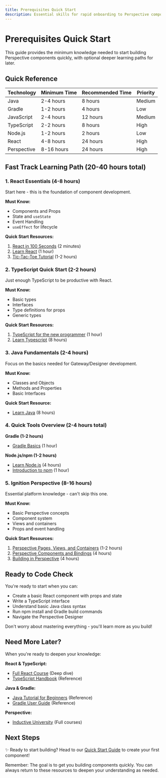 ```yaml
---
title: Prerequisites Quick Start
description: Essential skills for rapid onboarding to Perspective component development
---
```


# Prerequisites Quick Start

This guide provides the minimum knowledge needed to start building Perspective components quickly, with optional deeper learning paths for later.

## Quick Reference

| Technology  | Minimum Time | Recommended Time | Priority |
| ----------- | ------------ | ---------------- | -------- |
| Java        | 2-4 hours    | 8 hours          | Medium   |
| Gradle      | 1-2 hours    | 4 hours          | Low      |
| JavaScript  | 2-4 hours    | 12 hours         | Medium   |
| TypeScript  | 2-2 hours    | 8 hours          | High     |
| Node.js     | 1-2 hours    | 2 hours          | Low      |
| React       | 4-8 hours    | 24 hours         | High     |
| Perspective | 8-16 hours   | 24 hours         | High     |

## Fast Track Learning Path (20-40 hours total)

### 1. React Essentials (4-8 hours)

Start here - this is the foundation of component development.

**Must Know:**

- Components and Props
- State and `useState`
- Event Handling
- `useEffect` for lifecycle

**Quick Start Resources:**

1. [React in 100 Seconds](https://youtu.be/Tn6-PIqc4UM?si=DDAH-KZBC4Xdmmp3) (2 minutes)
2. [Learn React](https://react.dev/learn) (1 hour)
3. [Tic-Tac-Toe Tutorial](https://react.dev/learn/tutorial-tic-tac-toe) (1-2 hours)

### 2. TypeScript Quick Start (2-2 hours)

Just enough TypeScript to be productive with React.

**Must Know:**

- Basic types
- Interfaces
- Type definitions for props
- Generic types

**Quick Start Resources:**

1. [TypeScript for the new programmer](https://www.typescriptlang.org/docs/handbook/typescript-from-scratch.html) (1 hour)
2. [Learn Typescript](https://www.codecademy.com/learn/learn-typescript) (8 hours)

### 3. Java Fundamentals (2-4 hours)

Focus on the basics needed for Gateway/Designer development.

**Must Know:**

- Classes and Objects
- Methods and Properties
- Basic Interfaces

**Quick Start Resource:**

- [Learn Java](https://www.codecademy.com/learn/learn-java) (8 hours)

### 4. Quick Tools Overview (2-4 hours total)

**Gradle (1-2 hours)**

- [Gradle Basics](https://docs.gradle.org/current/userguide/quick_start.html) (1 hour)

**Node.js/npm (1-2 hours)**

- [Learn Node.js](https://www.codecademy.com/learn/learn-node-js) (4 hours)
- [Introduction to npm](https://nodejs.org/en/learn/getting-started/an-introduction-to-the-npm-package-manager) (1 hour)

### 5. Ignition Perspective (8-16 hours)

Essential platform knowledge - can't skip this one.

**Must Know:**

- Basic Perspective concepts
- Component system
- Views and containers
- Props and event handling

**Quick Start Resources:**

1. [Perspective Pages, Views, and Containers](https://inductiveuniversity.com/courses/ignition/perspective-pages-views-and-containers/8.1) (1-2 hours)
2. [Perspective Components and Bindings](https://inductiveuniversity.com/courses/ignition/perspective-components-and-bindings/8.1) (4 hours)
3. [Building in Perspective](https://inductiveuniversity.com/courses/elective-studies/building-in-perspective) (4 hours)

## Ready to Code Check

You're ready to start when you can:

- Create a basic React component with props and state
- Write a TypeScript interface
- Understand basic Java class syntax
- Run npm install and Gradle build commands
- Navigate the Perspective Designer

Don't worry about mastering everything - you'll learn more as you build!

## Need More Later?

When you're ready to deepen your knowledge:

**React & TypeScript:**

- [Full React Course](https://fullstackopen.com/en/part1) (Deep dive)
- [TypeScript Handbook](https://www.typescriptlang.org/docs/handbook/intro.html) (Reference)

**Java & Gradle:**

- [Java Tutorial for Beginners](https://www.w3schools.com/java/) (Reference)
- [Gradle User Guide](https://docs.gradle.org/current/userguide/userguide.html) (Reference)

**Perspective:**

- [Inductive University](https://inductiveuniversity.com/courses/ignition/ignition-overview/8.1) (Full courses)

## Next Steps

✨ Ready to start building? Head to our [Quick Start Guide](quick-start) to create your first component!

Remember: The goal is to get you building components quickly. You can always return to these resources to deepen your understanding as needed.

